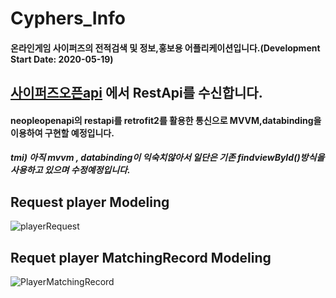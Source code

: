# Cyphers_Info
#### 온라인게임 사이퍼즈의 전적검색 및 정보,홍보용 어플리케이션입니다.(Development Start Date: 2020-05-19) 

## [사이퍼즈오픈api](https://developers.neople.co.kr/contents/apiDocs/cyphers) 에서 RestApi를 수신합니다.

#### neopleopenapi의 restapi를 retrofit2를 활용한 통신으로 MVVM,databinding을 이용하여 구현할 예정입니다.
##### tmi) 아직 mvvm , databinding이 익숙치않아서 일단은 기존 findviewById()방식을 사용하고 있으며 수정예정입니다.

## Request player Modeling

![playerRequest](https://user-images.githubusercontent.com/40031858/82415616-bed9f500-9ab3-11ea-97f3-3cf5bb358d14.jpg)

## Requet player MatchingRecord Modeling

![PlayerMatchingRecord](https://user-images.githubusercontent.com/40031858/82415722-e92bb280-9ab3-11ea-8e66-8d01d20cb363.jpg)
